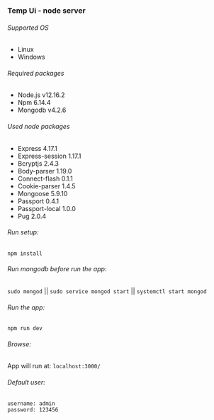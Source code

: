 ### Temp Ui - node server

###### Supported OS
- Linux
- Windows

###### Required packages
- Node.js          v12.16.2
- Npm              6.14.4
- Mongodb          v4.2.6

###### Used node packages
- Express          4.17.1 
- Express-session  1.17.1
- Bcryptjs         2.4.3 
- Body-parser      1.19.0 
- Connect-flash    0.1.1
- Cookie-parser    1.4.5 
- Mongoose         5.9.10 
- Passport         0.4.1
- Passport-local   1.0.0 
- Pug              2.0.4

###### Run setup:
`npm install`
###### Run mongodb before run the app:
`sudo mongod` || `sudo service mongod start` || `systemctl start mongod`
###### Run the app:
`npm run dev`
###### Browse:
App will run at: `localhost:3000/`
###### Default user:
`username: admin`  
`password: 123456`
